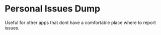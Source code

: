 # Personal Issues Dump 

Useful for other apps that dont have a comfortable place where to report issues.

